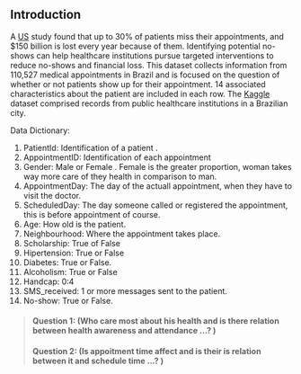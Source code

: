 <a id='intro'></a>
## Introduction

A [US](https://www.scisolutions.com/uploads/news/Missed-Appts-Cost-HMT-Article-042617.pdf) study found that up to 30% of patients miss their appointments, and $150 billion is lost every year because of them.
Identifying potential no-shows can help healthcare institutions pursue targeted interventions  to reduce no-shows and financial loss.
This dataset collects information from 110,527 medical appointments in Brazil and is focused on the question of whether or not patients show up for their appointment. 14 associated characteristics about the patient are included in each row.
The [Kaggle](https://www.kaggle.com/joniarroba/noshowappointments#) dataset comprised records from public healthcare institutions in a Brazilian city.

Data Dictionary:
01. PatientId:
Identification of a patient .
02. AppointmentID:
Identification of each appointment
03. Gender:
Male or Female . Female is the greater proportion, woman takes way more care of they health in comparison to man.
04. AppointmentDay:
The day of the actuall appointment, when they have to visit the doctor.
05. ScheduledDay:
The day someone called or registered the appointment, this is before appointment of course.
06. Age:
How old is the patient.
07. Neighbourhood:
Where the appointment takes place.
08. Scholarship:
True of False 
09. Hipertension:
True or False
10. Diabetes:
True or False.
11. Alcoholism:
True or False
12. Handcap:
0:4
13. SMS_received:
1 or more messages sent to the patient.
14. No-show:
True or False.


> ####  Question 1: (Who care most about his health and is there relation between health awareness  and attendance ...? )
> ####  Question 2: (Is  appoitment time affect and is their is relation between it and schedule time  ...? )


